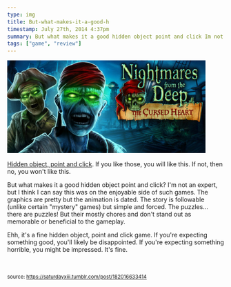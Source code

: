 ```yaml
---
type: img
title: But-what-makes-it-a-good-h
timestamp: July 27th, 2014 4:37pm
summary: But what makes it a good hidden object point and click Im not an expert but I think I can say this was on the enjoyable side of such games The grap
tags: ["game", "review"]
---
```

<img src="../media/182016633414.jpg"/>
                                                                                          <div class="caption">
<a href="https://store.steampowered.com/app/259740/Nightmares_from_the_Deep_The_Cursed_Heart/" target="_blank">

Hidden object, point and click</a>. If you like those, you will like this. If not, then no, you won't like this. 

But what makes it a good hidden object point and click? I'm not an expert, but I think I can say this was on the enjoyable side of such games. The graphics are pretty but the animation is dated. The story is followable (unlike certain "mystery" games) but simple and forced. The puzzles&hellip; there are puzzles! But their mostly chores and don't stand out as memorable or beneficial to the gameplay. 

Ehh, it's a fine hidden object, point and click game. If you're expecting something good, you'll likely be disappointed. If you're expecting something horrible, you might be impressed. It's fine.

<br/>
 
                                    
                
                
                
                
                                
<small>source: https://saturdayxiii.tumblr.com/post/182016633414</small>